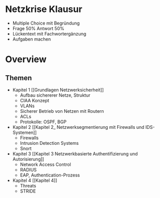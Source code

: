 # Netzkrise Klausur
- Multiple Choice mit Begründung
- Frage 50% Antwort 50%
- Lückentext mit Fachwortergänzung
- Aufgaben machen

# Overview
## Themen 
- Kapitel 1 [[Grundlagen Netzwerksicherheit]]
	- Aufbau sichererer Netze, Struktur
	- CIAA Konzept
	- VLANs
	- Sicherer Betrieb von Netzen mit Routern
	- ACLs
	- Protokolle: OSPF, BGP
- Kapitel 2 [[Kapitel 2_ Netzwerksegmentierung mit Firewalls und IDS-Systemen]]
	- Firewalls
	- Intrusion Detection Systems
	- Snort
- Kapitel 3 [[Kapitel 3 Netzwerkbasierte Authentifizierung und Autorisierung]]
	- Network Access Control
	- RADIUS
	- EAP, Authentication-Prozess
- Kapitel 4 [[Kapitel 4]]
	- Threats
	- STRIDE